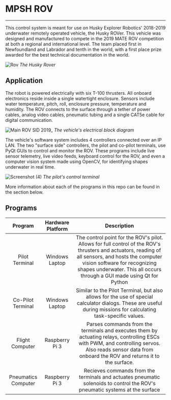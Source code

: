 # MPSH ROV
---

This control system is meant for use on Husky Explorer Robotics' 2018-2019 underwater remotely operated vehicle, the Husky ROVer. This vehicle was designed and manufactured to compete in the 2019 MATE ROV competition at both a regional and international level. The team placed first in Newfoundland and Labrador and tenth in the world, with a first place prize awarded for the best technical documentation in the world.

![Rov](https://user-images.githubusercontent.com/44215543/78517084-7d58e900-7796-11ea-9da9-61458c8c2575.jpg)
_The Husky Rover_

## Application

The robot is powered electrically with six T-100 thrusters. All onboard electronics reside inside a single watertight enclosure. Sensors include water temperature, pitch, roll, enclosure pressure, temperature and humidity. The ROV connects to the surface through a tether of power cables, analog video cables, pneumatic tubing and a single CAT5e cable for digital communication.

![Main ROV SID 2019_](https://user-images.githubusercontent.com/44215543/78517079-79c56200-7796-11ea-9031-adc7ead3c442.jpg)
_The vehicle's electrical block diagram_

The vehicle's software system includes 4 controllers connected over an IP LAN. The two "surface side" controllers, the pilot and co-pilot terminals, use PyQt GUIs to control and monitor the ROV. These programs include live sensor telemetry, live video feeds, keyboard control for the ROV, and even a computer vision system made using OpenCV, for identifying shapes underwater in real time.

![Screenshot (4)](https://user-images.githubusercontent.com/44215543/78517087-8053d980-7796-11ea-8ba8-865663e4abb0.png)
_The pilot's control terminal_

More information about each of the programs in this repo can be found in the section below.

## Programs

| Program | Hardware Platform | Description |
|:-:|:-:|:-:|
| Pilot Terminal | Windows Laptop | The control point for the ROV's pilot. Allows for full control of the ROV's thrusters and actuators, reading of all sensors, and hosts the computer vision software for recognizing shapes underwater. This all occurs through a GUI made using Qt for Python |
| Co-Pilot Terminal | Windows Laptop | Similar to the Pilot Terminal, but also allows for the use of special calculator dialogs. These are useful during missions for calculating task-specific values. |
| Flight Computer | Raspberry Pi 3 | Parses commands from the terminals and executes them by actuating relays, controlling ESCs with PWM, and controlling servos. Also reads sensor data from onboard the ROV and returns it to the surface. |
| Pneumatics Computer | Raspberry Pi 3 | Recieves commands from the terminals and actuates pneumatic solenoids to control the ROV's pneumatic systems at the surface |
